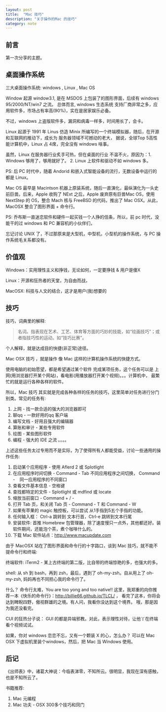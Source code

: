 ```yaml
---
layout: post
title:  "Mac 技巧"
description: "关于操作的Mac 的技巧"
category: note
---
```


## 前言

第一次分享的主题。

## 桌面操作系统

三大桌面操作系统: windows , Linux , Mac OS

Window 起源 window3.1, 是在 MSDOS 上包装了的图形界面，后续有 windows 95/2000/NT/win7 之流。 总体而言, windows 生态系统
支持厂商非常之多，应用软件多，市场占有率高(90%)，实在是居家娱乐必备。

不过，windows 上盗版软件多，漏洞和病毒一样多，时间用长了，会卡。

Linux 起源于 1991 年 Linus 仿造 Minix 所编写的一个终端模拟器，随后，在开源和互联网的推动下，成长为 服务器领域不可撼动的老大，
据说，全球Top 5高性能计算机中，Linux 占 4席，完全没有 windows 啥事。

虽然，Linux 在服务器行业炙手可热，但在桌面的行业 不温不火，原因为：1.  Windows 够用了，够用就好了。 2. Linux 上软件和驱动不如 windows 多。

PS: 后 PC 时代中，随着 Andorid 和嵌入式智能设备的流行，无数设备中运行的都是 Linux。

Mac OS 最早是 Macintson 机器上原装系统，随后一直演化，最纵演化为一头史前巨兽。后来，Apple 收购了 NExt 之后，Apple 废弃原有巨兽Mac OS，使用 NextStep 的 OS，整合 Mach 核与
FreeBSD 的代码，推出了 Mac OSX。从此，MacOSX 整合了图形界面 + 命令行。

PS: 乔布斯一直迷恋软件和硬件一起买钱一个人挣的信条，所以，前 pc 时代，没能干的过 windows 和 PC 兼容机的小伙伴们，

忘记讨论 UNIX 了，不过那原来是大型机，中型机，小型机的操作系统，与 PC 操作系统毛关系都没有。

## 价值观

Windows：实用理性主义和挣钱，无论如何，一定要挣钱 & 用户是傻X

Linux：开源和狂热者的天堂，为自由而战，

MacOSX: 科技与人文的结合，这才是用户(我)想要的

## 技巧

技巧，词典里的解释: 

> 名词。指表现在艺术、工艺、体育等方面的巧妙的技能，如“绘画技巧”；或者指技巧性的运动。如“技巧比赛”。

个人解释，就是达成目的快捷(非正常)途径。

Mac OSX 技巧 ，就是操作 像 Mac 这样的计算机操作系统的快捷方式。

使用电脑的初始愿望，都是希望通过某个软件 完成某项任务，这个任务可以是 上网(用浏览器打开某个网站)，看电影(用播放器打开某个视频)。。。计算机中，
最繁忙的就是运行各种各样的软件。

所以，Mac 技巧 其实就是完成各种各样的任务的技巧，这里简单对任务进行分门别类。常见的任务有: 

1. 上网 - 找一款合适的强大的浏览器即可
2. 聊qq - 一款好用的qq 客户端
3. 编写文档 - 好用且强大的编辑器
4. 算账和审计 - 某些专用软件
5. 绘图  - 某些图形软件
6. 编程 - 强大的 IDE 之流
。。。。

上述这些任务太过专用而不是实际，为了使得所有人都能受益，讨论一些通用的操作任务:

1. 启动某个应用程序 - 使用 Aflerd 2 或 Splotlight
2. 在应用程序时间切换 - Command - Tab  不同应用程序之间切换， Command - ` ` 同一应用程序的不同窗口
3. 查看文件基本信息 - 空格键
4. 查找都特定的文件 - Splotlight 或 mdfind 或 locate
5. 缩放当前窗口 - Command + / -
6. 打开 Tab 页，和关闭 Tab 页 - Command - T 和 Command - W
7. 如果有苹果的 magic 触控板，可以尝试 从1手指到5五个手指的功能。
8. 任何输入框： Ctrl-a 跳转到 文本行首，Ctrl-e 跳转到文本行尾
9. 安装软件: 首推 Homebrew 包管理器，除了速度慢只一点外，其他都还好。装软件期间，还能泡个茶，煮个咖啡什么的。
10. 下载 Mac 软件站点：http://www.macupdate.com

由于 MacOSX 站在了图形界面和命令行的十字路口，谈到 Mac 技巧，就不能不提命令行和终端: 

终端软件: iTerm2 - 某上古终端的第二版，比自带的终端惊艳的多，也强大的多。

shell: 从 sh 到 bash，再到 zsh，最后，遇到了 oh-my-zsh。自从用上了 oh-my-zsh, 妈妈再也不同担心我的命令行了。

什么？ 命令行太难，You are too yong and too native!! 这里，我郑重的向你推荐一本《快乐的命令行》：http://billie66.github.io/TLCL/ ，
看完了这本，你将会达到睥睨四野，傲视群雄的之境。有人问，我看你没达到这个境界。 哦，那是因为我还没看完。

CUI 的狂热分子说： GUI 的都是异端邪教。对此，表示理性对待，让他丫在终端看个视频试试。

如果，你对 windows 恋恋不忘，又有一个颗装 X 的心，怎么办？ 可以在 Mac OSX 下虚拟机里装个windows，然后，把 Mac 当 Windows 使用。

## 后记

《出师表》中，诸葛大神说：今临表涕零，不知所云。很明显，我现在深有感触，也是不知所云了。

书籍推荐: 

1. Mac 元编程
2. Mac 功夫 - OSX 300多个技巧和窍门


